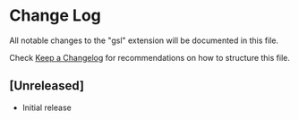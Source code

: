 # Change Log
All notable changes to the "gsl" extension will be documented in this file.

Check [Keep a Changelog](http://keepachangelog.com/) for recommendations on how to structure this file.

## [Unreleased]
- Initial release